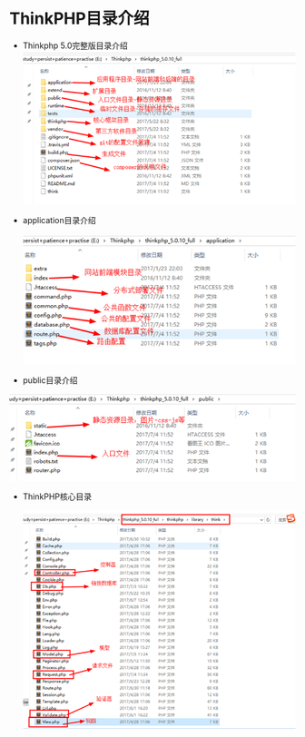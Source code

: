 # ThinkPHP目录介绍

* Thinkphp 5.0完整版目录介绍![](/assets/import5.png)

* application目录介绍

  ![](/assets/import7.png)

* public目录介绍

![](/assets/import8.png)

* ThinkPHP核心目录

  ![](/assets/import9.png)



